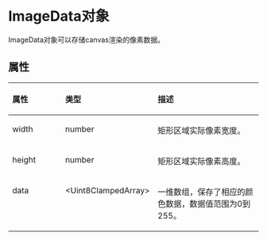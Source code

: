 # ImageData对象<a name="ZH-CN_TOPIC_0000001127125022"></a>

ImageData对象可以存储canvas渲染的像素数据。

## 属性<a name="section661391987"></a>

<a name="table67211828124016"></a>
<table><thead align="left"><tr id="row108577289405"><th class="cellrowborder" valign="top" width="22.872287228722872%" id="mcps1.1.4.1.1"><p id="p385742814403"><a name="p385742814403"></a><a name="p385742814403"></a>属性</p>
</th>
<th class="cellrowborder" valign="top" width="29.352935293529352%" id="mcps1.1.4.1.2"><p id="p19857192816408"><a name="p19857192816408"></a><a name="p19857192816408"></a>类型</p>
</th>
<th class="cellrowborder" valign="top" width="47.774777477747776%" id="mcps1.1.4.1.3"><p id="p18573288402"><a name="p18573288402"></a><a name="p18573288402"></a>描述</p>
</th>
</tr>
</thead>
<tbody><tr id="row1085792824019"><td class="cellrowborder" valign="top" width="22.872287228722872%" headers="mcps1.1.4.1.1 "><p id="p1485792815404"><a name="p1485792815404"></a><a name="p1485792815404"></a>width</p>
</td>
<td class="cellrowborder" valign="top" width="29.352935293529352%" headers="mcps1.1.4.1.2 "><p id="p11857182804010"><a name="p11857182804010"></a><a name="p11857182804010"></a>number</p>
</td>
<td class="cellrowborder" valign="top" width="47.774777477747776%" headers="mcps1.1.4.1.3 "><p id="p1785711281405"><a name="p1785711281405"></a><a name="p1785711281405"></a>矩形区域实际像素宽度。</p>
</td>
</tr>
<tr id="row3857132812406"><td class="cellrowborder" valign="top" width="22.872287228722872%" headers="mcps1.1.4.1.1 "><p id="p88572283404"><a name="p88572283404"></a><a name="p88572283404"></a>height</p>
</td>
<td class="cellrowborder" valign="top" width="29.352935293529352%" headers="mcps1.1.4.1.2 "><p id="p198571828114017"><a name="p198571828114017"></a><a name="p198571828114017"></a>number</p>
</td>
<td class="cellrowborder" valign="top" width="47.774777477747776%" headers="mcps1.1.4.1.3 "><p id="p3857192844012"><a name="p3857192844012"></a><a name="p3857192844012"></a>矩形区域实际像素高度。</p>
</td>
</tr>
<tr id="row178581628194020"><td class="cellrowborder" valign="top" width="22.872287228722872%" headers="mcps1.1.4.1.1 "><p id="p38582289408"><a name="p38582289408"></a><a name="p38582289408"></a>data</p>
</td>
<td class="cellrowborder" valign="top" width="29.352935293529352%" headers="mcps1.1.4.1.2 "><p id="p28581328104010"><a name="p28581328104010"></a><a name="p28581328104010"></a>&lt;Uint8ClampedArray&gt;</p>
</td>
<td class="cellrowborder" valign="top" width="47.774777477747776%" headers="mcps1.1.4.1.3 "><p id="p085802844017"><a name="p085802844017"></a><a name="p085802844017"></a>一维数组，保存了相应的颜色数据，数据值范围为0到255。</p>
</td>
</tr>
</tbody>
</table>

